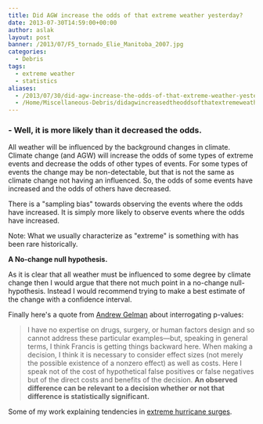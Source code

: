 ```yaml
---
title: Did AGW increase the odds of that extreme weather yesterday?
date: 2013-07-30T14:59:00+00:00
author: aslak
layout: post
banner: /2013/07/F5_tornado_Elie_Manitoba_2007.jpg
categories:
  - Debris
tags:
  - extreme weather
  - statistics
aliases:
  - /2013/07/30/did-agw-increase-the-odds-of-that-extreme-weather-yesterday/
  - /Home/Miscellaneous-Debris/didagwincreasedtheoddsofthatextremeweatheryesterday
---
```

### - Well, it is more likely than it decreased the odds.

All weather will be influenced by the background changes in climate. Climate change (and AGW) will increase the odds of some types of extreme events and decrease the odds of other types of events. For some types of events the change may be non-detectable, but that is not the same as climate change not having an influenced. So, the odds of some events have increased and the odds of others have decreased.
  
There is a "sampling bias" towards observing the events where the odds have increased. It is simply more likely to observe events where the odds have increased.
  
Note: What we usually characterize as "extreme" is something with has been rare historically.
  
**A No-change null hypothesis.**
  
As it is clear that all weather must be influenced to some degree by climate change then I would argue that there not much point in a no-change null-hypothesis. Instead I would recommend trying to make a best estimate of the change with a confidence interval.
  
Finally here's a quote from [Andrew Gelman](http://andrewgelman.com/2013/06/04/interrogating-p-values/) about interrogating p-values:

> I have no expertise on drugs, surgery, or human factors design and so cannot address these particular examples—but, speaking in general terms, I think Francis is getting things backward here. When making a decision, I think it is necessary to consider effect sizes (not merely the possible existence of a nonzero effect) as well as costs. Here I speak not of the cost of hypothetical false positives or false negatives but of the direct costs and benefits of the decision. **An observed difference can be relevant to a decision whether or not that difference is statistically significant.**

Some of my work explaining tendencies in [extreme hurricane surges](/Home/PDFs/Announcements/projectedatlantichurricanesurgethreatfromrisingtemperatures).

